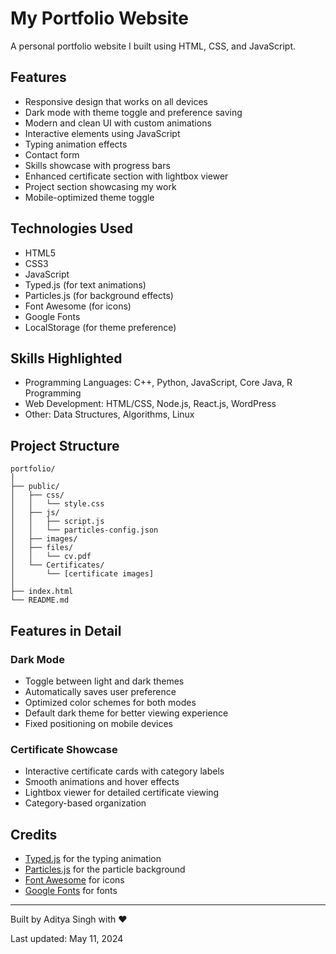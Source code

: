 # My Portfolio Website

A personal portfolio website I built using HTML, CSS, and JavaScript.

## Features

- Responsive design that works on all devices
- Dark mode with theme toggle and preference saving
- Modern and clean UI with custom animations
- Interactive elements using JavaScript
- Typing animation effects
- Contact form
- Skills showcase with progress bars
- Enhanced certificate section with lightbox viewer
- Project section showcasing my work
- Mobile-optimized theme toggle

## Technologies Used

- HTML5
- CSS3
- JavaScript
- Typed.js (for text animations)
- Particles.js (for background effects)
- Font Awesome (for icons)
- Google Fonts
- LocalStorage (for theme preference)

## Skills Highlighted

- Programming Languages: C++, Python, JavaScript, Core Java, R Programming
- Web Development: HTML/CSS, Node.js, React.js, WordPress
- Other: Data Structures, Algorithms, Linux

## Project Structure

```
portfolio/
│
├── public/               
│   ├── css/              
│   │   └── style.css     
│   ├── js/               
│   │   ├── script.js     
│   │   └── particles-config.json
│   ├── images/           
│   ├── files/
│   │   └── cv.pdf
│   └── Certificates/
│       └── [certificate images]
│
├── index.html            
└── README.md             
```

## Features in Detail

### Dark Mode
- Toggle between light and dark themes
- Automatically saves user preference
- Optimized color schemes for both modes
- Default dark theme for better viewing experience
- Fixed positioning on mobile devices

### Certificate Showcase
- Interactive certificate cards with category labels
- Smooth animations and hover effects
- Lightbox viewer for detailed certificate viewing
- Category-based organization

## Credits

- [Typed.js](https://github.com/mattboldt/typed.js/) for the typing animation
- [Particles.js](https://vincentgarreau.com/particles.js/) for the particle background
- [Font Awesome](https://fontawesome.com/) for icons
- [Google Fonts](https://fonts.google.com/) for fonts

---

Built by Aditya Singh with ❤️ 

Last updated: May 11, 2024
